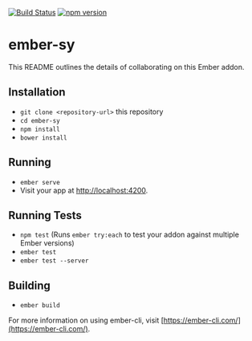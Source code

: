 [![Build Status](https://travis-ci.org/adfinis-sygroup/ember-sy.svg?branch=master)](https://travis-ci.org/adfinis-sygroup/adsycc)
[![npm version](https://badge.fury.io/js/ember-sy.svg)](https://badge.fury.io/js/ember-sy)

# ember-sy

This README outlines the details of collaborating on this Ember addon.

## Installation

* `git clone <repository-url>` this repository
* `cd ember-sy`
* `npm install`
* `bower install`

## Running

* `ember serve`
* Visit your app at [http://localhost:4200](http://localhost:4200).

## Running Tests

* `npm test` (Runs `ember try:each` to test your addon against multiple Ember versions)
* `ember test`
* `ember test --server`

## Building

* `ember build`

For more information on using ember-cli, visit [https://ember-cli.com/](https://ember-cli.com/).
